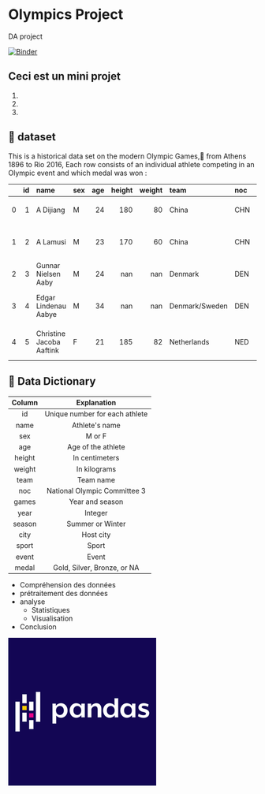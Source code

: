 # Olympics Project
DA project

[![Binder](https://mybinder.org/badge_logo.svg)](https://mybinder.org/v2/gh/Asma-Zahouani/PB/main?labpath=index.ipynb)

## Ceci est un mini projet 
1)
2)
3)
## :file_folder: dataset
This is a historical data set on the modern Olympic Games,:date: from Athens  1896 to Rio 2016, Each row consists of an individual athlete competing in an Olympic event and which medal was won :

|    |   id | name                     | sex   |   age |   height |   weight | team           | noc   | games       |   year | season   | city      | sport         | event                            | medal   |
|---:|-----:|:-------------------------|:------|------:|---------:|---------:|:---------------|:------|:------------|-------:|:---------|:----------|:--------------|:---------------------------------|:--------|
|  0 |    1 | A Dijiang                | M     |    24 |      180 |       80 | China          | CHN   | 1992 Summer |   1992 | Summer   | Barcelona | Basketball    | Basketball Men's Basketball      | nan     |
|  1 |    2 | A Lamusi                 | M     |    23 |      170 |       60 | China          | CHN   | 2012 Summer |   2012 | Summer   | London    | Judo          | Judo Men's Extra-Lightweight     | nan     |
|  2 |    3 | Gunnar Nielsen Aaby      | M     |    24 |      nan |      nan | Denmark        | DEN   | 1920 Summer |   1920 | Summer   | Antwerpen | Football      | Football Men's Football          | nan     |
|  3 |    4 | Edgar Lindenau Aabye     | M     |    34 |      nan |      nan | Denmark/Sweden | DEN   | 1900 Summer |   1900 | Summer   | Paris     | Tug-Of-War    | Tug-Of-War Men's Tug-Of-War      | Gold    |
|  4 |    5 | Christine Jacoba Aaftink | F     |    21 |      185 |       82 | Netherlands    | NED   | 1988 Winter |   1988 | Winter   | Calgary   | Speed Skating | Speed Skating Women's 500 metres | nan     |

## :closed_book: Data Dictionary

|Column   |Explanation                   |
|:-------:|:----------------------------:|
|id       |Unique number for each athlete |
|name     |Athlete's name                 |
|sex      |M or F                         |
|age      |Age of the athlete                        |
|height   |In centimeters                 |
|weight   |In kilograms                   |
|team     |Team name                      |
|noc      |National Olympic Committee 3   |
|games    |Year and season                |
|year     |Integer                        |
|season   |Summer or Winter               |
|city     |Host city                      |
|sport    |Sport                          |
|event    |Event                          |
|medal    |Gold, Silver, Bronze, or NA    |


* Compréhension des données
* prétraitement des données
* analyse
  * Statistiques
  * Visualisation
* Conclusion










<img src="images/pandas.png"
     alt="Markdown Monster icon"
     style="float: left; margin-center: 10px;" />
